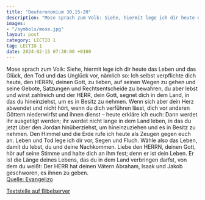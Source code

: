 ```yaml
---
title: "Deuteronomium 30,15-20"
description: "Mose sprach zum Volk: Siehe, hiermit lege ich dir heute das Leben und das Glück, den Tod und das Unglück vor, nämlich so: Ich selbst verpflichte dich heute, den HERRN, deinen Gott, zu lieben, auf seinen Wegen zu gehen und seine Gebote, Satzungen und Rechtsentscheide zu bewahren, ...."
images:
- "/symbols/mose.jpg"
layout: post
category: LECTIO 1
tag: LECTIO 1
date: 2024-02-15 07:30:00 +0100
---
```

Mose sprach zum Volk: Siehe, hiermit lege ich dir heute das Leben und das Glück, den Tod und das Unglück vor, nämlich so:
Ich selbst verpflichte dich heute, den HERRN, deinen Gott, zu lieben, auf seinen Wegen zu gehen und seine Gebote, Satzungen und Rechtsentscheide zu bewahren, du aber lebst und wirst zahlreich und der HERR, dein Gott, segnet dich in dem Land, in das du hineinziehst, um es in Besitz zu nehmen.<!--more-->
Wenn sich aber dein Herz abwendet und nicht hört, wenn du dich verführen lässt, dich vor anderen Göttern niederwirfst und ihnen dienst –
heute erkläre ich euch: Dann werdet ihr ausgetilgt werden; ihr werdet nicht lange in dem Land leben, in das du jetzt über den Jordan hinüberziehst, um hineinzuziehen und es in Besitz zu nehmen.
Den Himmel und die Erde rufe ich heute als Zeugen gegen euch an. Leben und Tod lege ich dir vor, Segen und Fluch. Wähle also das Leben, damit du lebst, du und deine Nachkommen.
Liebe den HERRN, deinen Gott, hör auf seine Stimme und halte dich an ihm fest; denn er ist dein Leben. Er ist die Länge deines Lebens, das du in dem Land verbringen darfst, von dem du weißt: Der HERR hat deinen Vätern Abraham, Isaak und Jakob geschworen, es ihnen zu geben.<br>
[Quelle: Evangelizo](https://evangeliumtagfuertag.org/DE/gospel)

[Textstelle auf Bibelserver](https://www.bibleserver.com/EU/5.Mose30,15-20)
